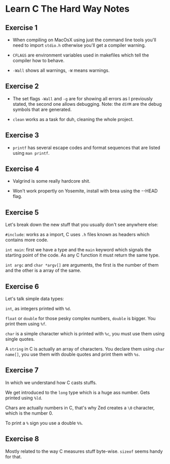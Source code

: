 # Learn C The Hard Way Notes

## Exercise 1

* When compiling on MacOsX using just the command line tools you'll need to import `stdio.h` otherwise you'll get a compiler warning.

* `CFLAGS` are environment variables used in makefiles which tell the compiler how to behave.

* `-Wall` shows all warnings, `-W` means warnings.

## Exercise 2

* The set flags `-Wall` and `-g` are for showing all errors as I previously stated, the second one allows debugging. Note: the `dSYM` are the debug symbols that are generated.

* `clean` works as a task for duh, cleaning the whole project.

## Exercise 3

* `printf` has several escape codes and format sequences that are listed using `man printf`.

## Exercise 4

* Valgrind is some really hardcore shit.

* Won't work propertly on Yosemite, install with brea using the --HEAD flag.

## Exercise 5

Let's break down the new stuff that you usually don't see anywhere else:

`#include`: works as a import, C uses `.h` files known as headers which contains more code.

`int main`: first we have a type and the `main` keyword which signals the starting point of the code. As any C function it must return the same type.

`int argc` and `char *argv[]` are arguments, the first is the number of them and the other is a array of the same.

## Exercise 6

Let's talk simple data types:

`int`, as integers printed with `%d`.

`float` or `double` for those pesky complex numbers, `double` is bigger. You print them using `%f`.

`char` is a simple character which is printed with `%c`, you must use them using single quotes.

A `string` in C is actually an array of characters. You declare them using `char name[]`, you use them with double quotes and print them with `%s`.

## Exercise 7

In which we understand how C casts stuffs.

We get introduced to the `long` type which is a huge ass number. Gets printed using `%ld`.

Chars are actually numbers in C, that's why Zed creates a `\0` character, which is the number 0.

To print a `%` sign you use a double `%%`.

## Exercise 8

Mostly related to the way C measures stuff byte-wise. `sizeof` seems handy for that.
